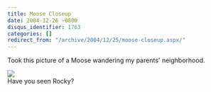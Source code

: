 ```yaml
---
title: Moose Closeup
date: 2004-12-26 -0800
disqus_identifier: 1763
categories: []
redirect_from: "/archive/2004/12/25/moose-closeup.aspx/"
---
```


Took this picture of a Moose wandering my parents' neighborhood.

![](/images/MooseShot.jpg) \
Have you seen Rocky?

